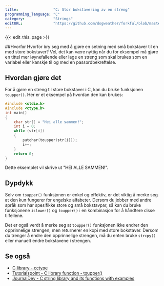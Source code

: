 ```yaml
---
title:                "C: Stor bokstavering av en streng"
programming_language: "C"
category:             "Strings"
editURL:              "https://github.com/dogweather/forkful/blob/master/content/no/c/capitalizing-a-string.md"
---
```


{{< edit_this_page >}}

##Hvorfor
Hvorfor bry seg med å gjøre en setning med små bokstaver til en med store bokstaver? Vel, det kan være nyttig når du for eksempel må gjøre en tittel mer iøynefallende eller lage en streng som skal brukes som en variabel eller kanskje til og med en passordbekreftelse.

## Hvordan gjøre det
For å gjøre en streng til store bokstaver i C, kan du bruke funksjonen `toupper()`. Her er et eksempel på hvordan den kan brukes:
```C
#include <stdio.h>
#include <ctype.h>
int main()
{
    char str[] = "Hei alle sammen!";
    int i = 0;
    while (str[i])
    {
        putchar(toupper(str[i]));
        i++;
    }
    return 0;
}
```
Dette eksemplet vil skrive ut "HEI ALLE SAMMEN!".

## Dypdykk
Selv om `toupper()` funksjonen er enkel og effektiv, er det viktig å merke seg at den kun fungerer for engelske alfabeter. Dersom du jobber med andre språk som har spesifikke store og små bokstavpar, så kan du bruke funksjonene `islower()` og `toupper()` i en kombinasjon for å håndtere disse tilfellene.

Det er også verdt å merke seg at `toupper()` funksjonen ikke endrer den opprinnelige strengen, men returnerer en kopi med store bokstaver. Dersom du trenger å endre den opprinnelige strengen, må du enten bruke `strcpy()` eller manuelt endre bokstavene i strengen.

## Se også
- [C library - cctype](https://www.ibm.com/support/knowledgecenter/SSLTBW_2.3.0/com.ibm.zos.v2r3.bpxbd00/toupper.htm)
- [Tutorialspoint - C library function - toupper()](https://www.tutorialspoint.com/c_standard_library/c_function_toupper.htm)
- [JournalDev - C string library and its functions with examples](https://www.journaldev.com/31199/c-string-function-library-string-h)
